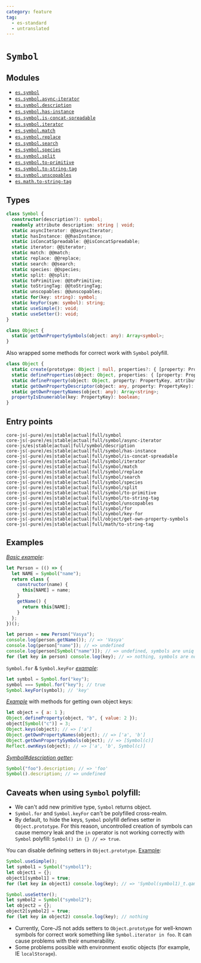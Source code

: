 ```yaml
---
category: feature
tag:
  - es-standard
  - untranslated
---
```


# `Symbol`

## Modules

- [`es.symbol`](https://github.com/zloirock/core-js/blob/master/packages/core-js/modules/es.symbol.js)
- [`es.symbol.async-iterator`](https://github.com/zloirock/core-js/blob/master/packages/core-js/modules/es.symbol.async-iterator.js)
- [`es.symbol.description`](https://github.com/zloirock/core-js/blob/master/packages/core-js/modules/es.symbol.description.js)
- [`es.symbol.has-instance`](https://github.com/zloirock/core-js/blob/master/packages/core-js/modules/es.symbol.has-instance.js)
- [`es.symbol.is-concat-spreadable`](https://github.com/zloirock/core-js/blob/master/packages/core-js/modules/es.symbol.is-concat-spreadable.js)
- [`es.symbol.iterator`](https://github.com/zloirock/core-js/blob/master/packages/core-js/modules/es.symbol.iterator.js)
- [`es.symbol.match`](https://github.com/zloirock/core-js/blob/master/packages/core-js/modules/es.symbol.match.js)
- [`es.symbol.replace`](https://github.com/zloirock/core-js/blob/master/packages/core-js/modules/es.symbol.replace.js)
- [`es.symbol.search`](https://github.com/zloirock/core-js/blob/master/packages/core-js/modules/es.symbol.search.js)
- [`es.symbol.species`](https://github.com/zloirock/core-js/blob/master/packages/core-js/modules/es.symbol.species.js)
- [`es.symbol.split`](https://github.com/zloirock/core-js/blob/master/packages/core-js/modules/es.symbol.split.js)
- [`es.symbol.to-primitive`](https://github.com/zloirock/core-js/blob/master/packages/core-js/modules/es.symbol.to-primitive.js)
- [`es.symbol.to-string-tag`](https://github.com/zloirock/core-js/blob/master/packages/core-js/modules/es.symbol.to-string-tag.js)
- [`es.symbol.unscopables`](https://github.com/zloirock/core-js/blob/master/packages/core-js/modules/es.symbol.unscopables.js)
- [`es.math.to-string-tag`](https://github.com/zloirock/core-js/blob/master/packages/core-js/modules/es.math.to-string-tag.js)

## Types

```ts
class Symbol {
  constructor(description?): symbol;
  readonly attribute description: string | void;
  static asyncIterator: @@asyncIterator;
  static hasInstance: @@hasInstance;
  static isConcatSpreadable: @@isConcatSpreadable;
  static iterator: @@iterator;
  static match: @@match;
  static replace: @@replace;
  static search: @@search;
  static species: @@species;
  static split: @@split;
  static toPrimitive: @@toPrimitive;
  static toStringTag: @@toStringTag;
  static unscopables: @@unscopables;
  static for(key: string): symbol;
  static keyFor(sym: symbol): string;
  static useSimple(): void;
  static useSetter(): void;
}

class Object {
  static getOwnPropertySymbols(object: any): Array<symbol>;
}
```

Also wrapped some methods for correct work with `Symbol` polyfill.

```ts
class Object {
  static create(prototype: Object | null, properties?: { [property: PropertyKey]: PropertyDescriptor }): Object;
  static defineProperties(object: Object, properties: { [property: PropertyKey]: PropertyDescriptor })): Object;
  static defineProperty(object: Object, property: PropertyKey, attributes: PropertyDescriptor): Object;
  static getOwnPropertyDescriptor(object: any, property: PropertyKey): PropertyDescriptor | void;
  static getOwnPropertyNames(object: any): Array<string>;
  propertyIsEnumerable(key: PropertyKey): boolean;
}
```

## Entry points

```
core-js(-pure)/es|stable|actual|full/symbol
core-js(-pure)/es|stable|actual|full/symbol/async-iterator
core-js/es|stable|actual|full/symbol/description
core-js(-pure)/es|stable|actual|full/symbol/has-instance
core-js(-pure)/es|stable|actual|full/symbol/is-concat-spreadable
core-js(-pure)/es|stable|actual|full/symbol/iterator
core-js(-pure)/es|stable|actual|full/symbol/match
core-js(-pure)/es|stable|actual|full/symbol/replace
core-js(-pure)/es|stable|actual|full/symbol/search
core-js(-pure)/es|stable|actual|full/symbol/species
core-js(-pure)/es|stable|actual|full/symbol/split
core-js(-pure)/es|stable|actual|full/symbol/to-primitive
core-js(-pure)/es|stable|actual|full/symbol/to-string-tag
core-js(-pure)/es|stable|actual|full/symbol/unscopables
core-js(-pure)/es|stable|actual|full/symbol/for
core-js(-pure)/es|stable|actual|full/symbol/key-for
core-js(-pure)/es|stable|actual|full/object/get-own-property-symbols
core-js(-pure)/es|stable|actual|full/math/to-string-tag
```

## Examples

[_Basic example_](https://goo.gl/BbvWFc):

```js
let Person = (() => {
  let NAME = Symbol("name");
  return class {
    constructor(name) {
      this[NAME] = name;
    }
    getName() {
      return this[NAME];
    }
  };
})();

let person = new Person("Vasya");
console.log(person.getName()); // => 'Vasya'
console.log(person["name"]); // => undefined
console.log(person[Symbol("name")]); // => undefined, symbols are uniq
for (let key in person) console.log(key); // => nothing, symbols are not enumerable
```

`Symbol.for` & `Symbol.keyFor` [_example_](https://goo.gl/0pdJjX):

```js
let symbol = Symbol.for("key");
symbol === Symbol.for("key"); // true
Symbol.keyFor(symbol); // 'key'
```

[_Example_](https://goo.gl/mKVOQJ) with methods for getting own object keys:

```js
let object = { a: 1 };
Object.defineProperty(object, "b", { value: 2 });
object[Symbol("c")] = 3;
Object.keys(object); // => ['a']
Object.getOwnPropertyNames(object); // => ['a', 'b']
Object.getOwnPropertySymbols(object); // => [Symbol(c)]
Reflect.ownKeys(object); // => ['a', 'b', Symbol(c)]
```

[_Symbol#description getter_](https://goo.gl/MWizfc):

```js
Symbol("foo").description; // => 'foo'
Symbol().description; // => undefined
```

## Caveats when using `Symbol` polyfill:

- We can't add new primitive type, `Symbol` returns object.
- `Symbol.for` and `Symbol.keyFor` can't be polyfilled cross-realm.
- By default, to hide the keys, `Symbol` polyfill defines setter in `Object.prototype`. For this reason, uncontrolled creation of symbols can cause memory leak and the `in` operator is not working correctly with `Symbol` polyfill: `Symbol() in {} // => true`.

You can disable defining setters in `Object.prototype`. [Example](https://goo.gl/N5UD7J):

```js
Symbol.useSimple();
let symbol1 = Symbol("symbol1");
let object1 = {};
object1[symbol1] = true;
for (let key in object1) console.log(key); // => 'Symbol(symbol1)_t.qamkg9f3q', w/o native Symbol

Symbol.useSetter();
let symbol2 = Symbol("symbol2");
let object2 = {};
object2[symbol2] = true;
for (let key in object2) console.log(key); // nothing
```

- Currently, Core-JS not adds setters to `Object.prototype` for well-known symbols for correct work something like `Symbol.iterator in foo`. It can cause problems with their enumerability.
- Some problems possible with environment exotic objects (for example, IE `localStorage`).
